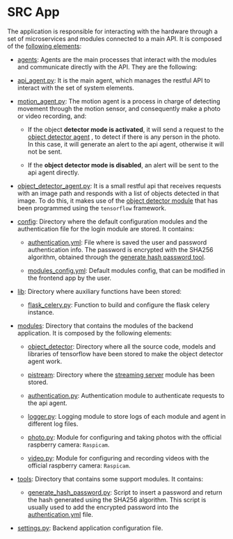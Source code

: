 # SRC App

The application is responsible for interacting with the hardware through a set of microservices and modules connected to a main API. 
It is composed of the [following elements](https://github.com/jmv74211/TFM_security_system_PI/tree/master/src):

 - [agents](https://github.com/jmv74211/TFM_security_system_PI/tree/master/src/agents): Agents are the main 
processes that interact with the modules and communicate directly with the API. They are the following:
  - [api_agent.py](https://github.com/jmv74211/TFM_security_system_PI/blob/master/src/agents/api_agent.py): It 
  is the main agent, which manages the restful API to interact with the set of system elements.
  
 - [motion_agent.py](https://github.com/jmv74211/TFM_security_system_PI/blob/master/src/agents/motion_agent.py): 
  The motion agent is a process in charge of detecting movement through the motion sensor, and consequently make a photo or video recording, and:
  
     + If the object **detector mode is activated**, it will send a request to the [object detector agent](https://github.com/jmv74211/TFM_security_system_PI/blob/master/src/agents/object_detector_agent.py)
     , to detect if there is any person in the photo. In this case, it will generate an alert to the api agent, otherwise it will not  be sent.
     
     + If the **object detector mode is disabled**, an alert will be sent to the api agent directly.
   
 - [object_detector_agent.py](https://github.com/jmv74211/TFM_security_system_PI/blob/master/src/agents/object_detector_agent.py): 
   It is a small restful api that receives requests with an image path and responds with a list of objects detected in that image. 
   To do this, it makes use of the [object detector module](https://github.com/jmv74211/TFM_security_system_PI/tree/master/src/modules/object_detector)
   that has been programmed using the `tensorflow` framework.
   
 - [config](https://github.com/jmv74211/TFM_security_system_PI/tree/master/src/config): Directory where the 
 default configuration modules and the authentication file for the login module are stored. It contains:
   - [authentication.yml](https://github.com/jmv74211/TFM_security_system_PI/blob/master/src/config/authentication.yml): 
   File where is saved the user and password authentication info. The password is encrypted with the SHA256 algorithm, 
   obtained through the [generate hash password tool](https://github.com/jmv74211/TFM_security_system_PI/blob/master/src/tools/generate_hash_password.py).
   
   - [modules_config.yml](https://github.com/jmv74211/TFM_security_system_PI/blob/master/src/config/modules_config.yml): Default modules config, that can be modified in the 
   frontend app by the user.
   
 - [lib](https://github.com/jmv74211/TFM_security_system_PI/tree/master/src/lib): Directory where auxiliary functions have been stored:
   - [flask_celery.py](https://github.com/jmv74211/TFM_security_system_PI/blob/master/src/lib/flask_celery.py): 
   Function to build and configure the flask celery instance.
 
 - [modules](https://github.com/jmv74211/TFM_security_system_PI/tree/master/src/modules): Directory that contains the 
 modules of the backend application. It is composed by the following elements:
   - [object_detector](https://github.com/jmv74211/TFM_security_system_PI/tree/master/src/modules/object_detector):
   Directory where all the source code, models and libraries of tensorflow have been stored to make the object detector agent work.
   
   - [pistream](https://github.com/jmv74211/TFM_security_system_PI/tree/master/src/modules/pistream): Directory 
   where the [streaming server](https://github.com/jmv74211/TFM_security_system_PI/blob/master/src/modules/pistream/streaming_server.py) 
   module has been stored.
   
   - [authentication.py](https://github.com/jmv74211/TFM_security_system_PI/blob/master/src/modules/authentication.py): 
   Authentication module to authenticate requests to the api agent.
   
   - [logger.py](https://github.com/jmv74211/TFM_security_system_PI/blob/master/src/modules/logger.py): 
   Logging module to store logs of each module and agent in different log files.
   
   - [photo.py](https://github.com/jmv74211/TFM_security_system_PI/blob/master/src/modules/photo.py): Module 
   for configuring and taking photos with the official raspberry camera: `Raspicam`.
   
   - [video.py](https://github.com/jmv74211/TFM_security_system_PI/blob/master/src/modules/video.py): Module 
   for configuring and recording videos with the official raspberry camera: `Raspicam`.
   
 - [tools](https://github.com/jmv74211/TFM_security_system_PI/tree/master/src/tools): Directory that 
 contains some support modules. It contains: 
   - [generate_hash_password.py](https://github.com/jmv74211/TFM_security_system_PI/blob/master/src/tools/generate_hash_password.py):
   Script to insert a password and return the hash generated using the SHA256 algorithm. This script is usually used 
   to add the encrypted password into the [authentication.yml](https://github.com/jmv74211/TFM_security_system_PI/blob/master/src/config/authentication.yml) file. 
 
 - [settings.py](https://github.com/jmv74211/TFM_security_system_PI/tree/master/src/tools): Backend application configuration file.


